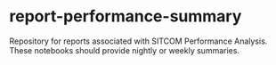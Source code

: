 # report-performance-summary
Repository for reports associated with SITCOM Performance Analysis. These notebooks should provide nightly or weekly summaries. 
